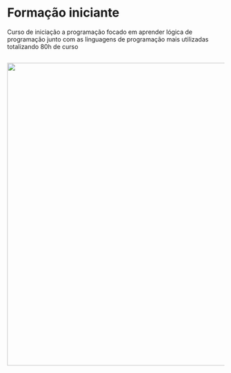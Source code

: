 # Formação iniciante
Curso de iniciação a programação focado em aprender lógica de programação junto com as linguagens de programação mais utilizadas totalizando 80h de curso

##

<div align="center">
<img src="https://user-images.githubusercontent.com/80546584/147533144-9d65a2bd-95aa-4077-8dc7-c4fc5865e909.png" width="700px" />
</div>
